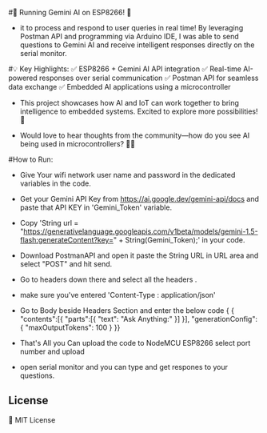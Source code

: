 #🚀 Running Gemini AI on ESP8266! 🚀

- it to process and respond to user queries in real time! 
  By leveraging Postman API and programming via Arduino IDE, 
  I was able to send questions to Gemini AI and receive intelligent responses directly on the serial monitor.

#💡 Key Highlights:
✅ ESP8266 + Gemini AI API integration
✅ Real-time AI-powered responses over serial communication
✅ Postman API for seamless data exchange
✅ Embedded AI applications using a microcontroller

- This project showcases how AI and IoT can work together to bring intelligence to embedded systems. Excited to explore more possibilities! 🚀

- Would love to hear thoughts from the community—how do you see AI being used in microcontrollers? 🤖💡


#How to Run:
- Give Your wifi network user name and password in the dedicated variables in the code.
- Get your Gemini API Key from https://ai.google.dev/gemini-api/docs and paste that API KEY in 'Gemini_Token' variable.
- Copy 'String url = "https://generativelanguage.googleapis.com/v1beta/models/gemini-1.5-flash:generateContent?key=" + String(Gemini_Token);' in your code.
- Download PostmanAPI and open it paste the String URL in URL area and select "POST"  and hit send.
- Go to headers down there and select all the headers .
- make sure you've entered 'Content-Type : application/json'
  
- Go to Body beside Headers Section and enter the below code
 { {
    "contents":[{
        "parts":[{
            "text": "Ask Anything:" }]
    }],
    "generationConfig":{
        "maxOutputTokens": 100
    }
}}
     

- That's All you Can upload the code to NodeMCU ESP8266
  select port number and upload
- open serial monitor and you can type and get respones to your questions.

## License  
📜 MIT License  
